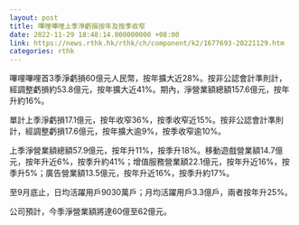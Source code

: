 ```yaml
---
layout: post
title: 嗶哩嗶哩上季淨虧損按年及按季收窄
date: 2022-11-29 18:48:14.000000000 +08:00
link: https://news.rthk.hk/rthk/ch/component/k2/1677693-20221129.htm
categories: rthk
---
```


嗶哩嗶哩首3季淨虧損60億元人民幣，按年擴大近28%。按非公認會計準則計，經調整虧損約53.8億元，按年擴大近41%。期內，淨營業額總額157.6億元，按年升約16%。

單計上季淨虧損17.1億元，按年收窄36%，按季收窄近15%。按非公認會計準則計，經調整虧損17.6億元，按年擴大逾9%，按季收窄逾10%。

上季淨營業額總額57.9億元，按年升11%，按季升18%。移動遊戲營業額14.7億元，按年升近6%，按季升約41%；增值服務營業額22.1億元，按年升近16%，按季升5%；廣告營業額13.5億元，按年升近16%，按季升約17%。 

至9月底止，日均活躍用戶9030萬戶；月均活躍用戶3.3億戶，兩者按年升25%。

公司預計，今季淨營業額將達60億至62億元。
